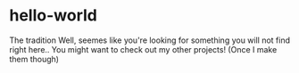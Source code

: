 # hello-world
The tradition
Well, seemes like you're looking for something you will not find right here.. 
You might want to check out my other projects! (Once I make them though)
